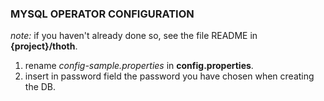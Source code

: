 ### MYSQL OPERATOR CONFIGURATION
_note:_ if you haven't already done so, see the file README in __{project}/thoth__. 

1. rename _config-sample.properties_ in __config.properties__.
1. insert in password field the password you have chosen when creating the DB.

